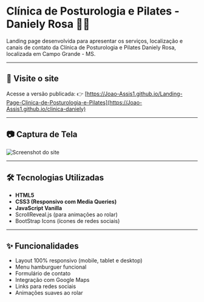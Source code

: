 # Clínica de Posturologia e Pilates - Daniely Rosa 🧘‍♀️

Landing page desenvolvida para apresentar os serviços, localização e canais de contato da Clínica de Posturologia e Pilates Daniely Rosa, localizada em Campo Grande - MS.

---

## 📌 Visite o site

Acesse a versão publicada:
👉 [https://Joao-Assis1.github.io/Landing-Page-Clinica-de-Posturologia-e-Pilates](https://Joao-Assis1.github.io/clinica-daniely)

---

## 📷 Captura de Tela

![Screenshot do site](https://i.ibb.co/kg6F5ZtV/Screenshot-Header.png) <!-- Substitua com o caminho da imagem real -->

---

## 🛠️ Tecnologias Utilizadas

- **HTML5**
- **CSS3 (Responsivo com Media Queries)**
- **JavaScript Vanilla**
- ScrollReveal.js (para animações ao rolar)
- BootStrap Icons (ícones de redes sociais)

---

## ✨ Funcionalidades

- Layout 100% responsivo (mobile, tablet e desktop)
- Menu hamburguer funcional
- Formulário de contato
- Integração com Google Maps
- Links para redes sociais
- Animações suaves ao rolar



